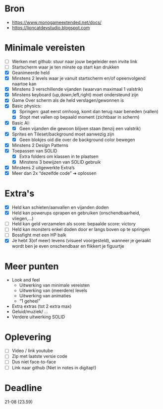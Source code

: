 # Bron
+ https://www.monogameextended.net/docs/
+ https://lioncatdevstudio.blogspot.com
# Minimale vereisten

- [ ] Werken met github: stuur naar jouw begeleider een invite link
- [ ] Startscherm waar je ten minste op start kan drukken
- [x] Geanimeerde held
- [x] Minstens 2 levels waar je vanuit startscherm en/of opeenvolgend naartoe kan
- [x] Minstens 3 verschillende vijanden (waarvan maximaal 1 valstrik)
- [x] Minstens keyboard (up,down,left,right) moet ondersteund zijn
- [x] Game Over scherm als de held verslagen/gewonnen is
- [x] Basic physics:
  - [x] Springen: gaat eerst omhoog, komt dan terug naar beneden (vallen)
  - [x] Stopt met vallen op bepaald moment (zichtbaar in scherm)
- [x] Basic AI:
  - [x] Geen vijanden die gewoon blijven staan (tenzij een valstrik)
- [x] Sprites en Tileset/background moet aanwezig zijn
  - [x] Geen blokjes oid die over de background color bewegen
- [x] Minstens 2 Design Patterns
- [x] Toepassen van SOLID
  - [x] Extra folders om klassen in te plaatsen
  - [x] Minstens 3 bewijzen van SOLID gebruik
- [x] Minstens 2 uitgewerkte Extra’s 
- [x] Meer dan 2x “dezelfde code” ➔ oplossen

# Extra's

- [x] Held kan schieten/aanvallen en vijanden doden
- [x] Held kan powerups oprapen en gebruiken (onschendbaarheid, vliegen,…)
- [ ] Held kan geld verzamelen als score: bepaalde score: victory
- [ ] Held kan monsters enkel doden door er langs boven op te springen
- [ ] Bossfight met een HP balk
- [x] Je hebt 3(of meer) levens (visueel voorgesteld), wanneer je geraakt wordt ben je even onschendbaar en flikkert je figuurtje

# Meer punten

+ Look and feel
  + Uitwerking van minimale vereisten
  + Uitwerking van (meerdere) levels
  + Uitwerking van animaties
  + “1 geheel”
+ Extra extras (tot 2 extra max)
+ Geluid/muziek/ …
+ Verdere uitwerking SOLID

# Oplevering

- [ ] Video / link youtube 
- [ ] Zip met laatste versie code
- [ ] Dus niet face-to-face
- [ ] Link naar github (Niet in notes in digitap!)

# Deadline

21-08 (23.59)
